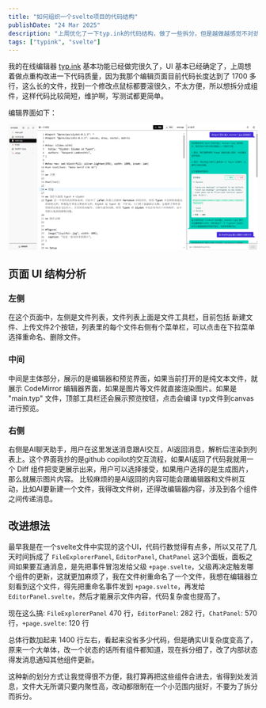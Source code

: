 ```yaml
---
title: "如何组织一个svelte项目的代码结构"
publishDate: "24 Mar 2025"
description: "上周优化了一下typ.ink的代码结构，做了一些拆分，但是越做越感觉不对劲，于是在这里总结一下"
tags: ["typink", "svelte"]
---
```


我的在线编辑器 [typ.ink](https://typ.ink) 基本功能已经做完很久了，UI 基本已经确定了，上周想着做点重构改进一下代码质量，因为我那个编辑页面目前代码长度达到了 1700 多行，这么长的文件，找到一个修改点鼠标都要滚很久，不太方便，所以想拆分成组件，这样代码比较简短，维护啊，写测试都更简单。

编辑界面如下：

![编辑界面UI如下](typink-editor-page.png)

## 页面 UI 结构分析

### 左侧

在这个页面中，左侧是文件列表，文件列表上面是文件工具栏，目前包括 新建文件、上传文件2个按钮，列表里的每个文件右侧有个菜单栏，可以点击在下拉菜单选择重命名、删除文件。

### 中间

中间是主体部分，展示的是编辑器和预览界面，如果当前打开的是纯文本文件，就展示 CodeMirror 编辑器界面，如果是图片等文件就直接渲染图片。如果是 "main.typ" 文件，顶部工具栏还会展示预览按钮，点击会编译 typ文件到canvas进行预览。

### 右侧

右侧是AI聊天助手，用户在这里发送消息跟AI交互，AI返回消息，解析后渲染到列表上。这个界面我抄的是github copilot的交互流程，如果AI返回了代码我就用一个 Diff 组件把变更展示出来，用户可以选择接受，如果用户选择的是生成图片，那么就展示图片内容。
比较麻烦的是AI返回的内容可能会跟编辑器和文件树互动，比如AI要新建一个文件，我得改文件树，还得改编辑器内容，涉及到各个组件之间传递消息。

## 改进想法

最早我是在一个svelte文件中实现的这个UI，代码行数觉得有点多，所以又花了几天时间拆成了 `FileExplorerPanel`, `EditorPanel`, `ChatPanel` 这3个面板，面板之间如果要互通消息，是先把事件冒泡发给父级 `+page.svelte`，父级再决定触发哪个组件的更新，这就更加麻烦了，我在文件树重命名了一个文件，我想在编辑器立刻看到这个文件，得先把重命名事件发到 `+page.svelte`，再发给 `EditorPanel.svelte`，然后才能展示文件内容，代码复杂度也提高了。

现在这么搞: `FileExplorerPanel` 470 行，`EditorPanel`: 282 行，`ChatPanel`: 570 行，`+page.svelte`: 120 行

总体行数加起来 1400 行左右，看起来没省多少代码，但是确实UI复杂度变高了，原来一个大单体，改一个状态的话所有组件都知道，现在拆分细了，改了内部状态得发消息通知其他组件更新。

这种新的划分方式让我觉得很不方便，我打算再把这些组件合进去，省得到处发消息，文件大无所谓只要内聚性高，改动都限制在一个小范围内挺好，不要为了拆分而拆分。

